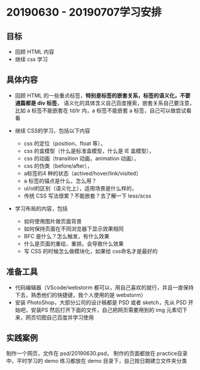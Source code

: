 # 20190630 - 20190707学习安排

## 目标 

- 回顾 HTML 内容
- 继续 css 学习

## 具体内容

- 回顾 HTML 的一些重点标签，**特别是标签的嵌套关系，标签的语义化，不要通篇都是 div 标签**，
语义化的具体含义自己百度搜索，嵌套关系自己要注意，比如 a 标签不能嵌套在 td/tr 内，a 标签不能嵌套 a 标签，自己可以做尝试看看

- 继续 CSS的学习，包括以下内容
    - css 的定位（position、float 等），
    - css 的盒模型（什么是标准盒模型，什么是 IE 盒模型），
    - css 的动画（transition 动画，animation 动画），
    - css 的伪类（before/after），
    - a标签的4 种的状态（actived/hover/link/visited）
    - a 标签的锚点是什么，怎么用？
    - ul/ol的区别（语义化上），适用场景是什么样的，
    - 传统 CSS 写法很累？不能嵌套？去了解一下 less/scss
- 学习布局的内容，包括
    - 如何使用图片做页面背景
    - 如何保持页面在不同浏览器下显示效果相同
    - BFC 是什么？怎么触发，有什么效果
    - 什么是页面的重绘、重排。会导致什么效果
    - 写 CSS 的时候怎么做模块化，如果给 css命名才是最好的

## 准备工具

- 代码编辑器（VScode/webstorm 都可以，用自己喜欢的就行，并且一直保持下去，熟悉他们的快捷键，我个人使用的是 webstorm）
- 安装 PhotoShop，大部分公司的设计稿都是 PSD 或者 sketch，先从 PSD 开始吧，安装PS 然后打开下面的文件，自己把网页需要用到的 img 元素切下来，网页切图自己百度并学习使用

## 实践案例

制作一个网页，文件在 psd/20190630.psd，
制作的页面都放在 practice目录中，平时学习的 demo 练习都放在 demo 目录下，自己按日期建立文件夹分类

